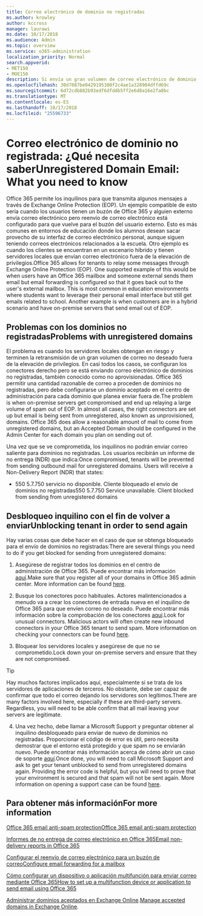 ```yaml
---
title: Correo electrónico de dominio no registradas
ms.author: krowley
author: kccross
manager: laurawi
ms.date: 10/17/2018
ms.audience: Admin
ms.topic: overview
ms.service: o365-administration
localization_priority: Normal
search.appverid:
- MET150
- MOE150
description: Si envía un gran volumen de correo electrónico de dominio no registradas, corre el riesgo de su correo electrónico se bloquean. Lea este artículo para obtener más información.
ms.openlocfilehash: 30d7887be0429195380f2c4ae1a328904dffd69c
ms.sourcegitcommit: 6d72cdb882b93edf6dfddb5ff2e6d8a16e2fa0bc
ms.translationtype: MT
ms.contentlocale: es-ES
ms.lasthandoff: 10/17/2018
ms.locfileid: "25596733"
---
```

# <a name="unregistered-domain-email-what-you-need-to-know"></a><span data-ttu-id="2c4c6-104">Correo electrónico de dominio no registrada: ¿Qué necesita saber</span><span class="sxs-lookup"><span data-stu-id="2c4c6-104">Unregistered Domain Email: What you need to know</span></span>

<span data-ttu-id="2c4c6-p102">Office 365 permite los inquilinos para que transmita algunos mensajes a través de Exchange Online Protection (EOP). Un ejemplo compatible de esto sería cuando los usuarios tienen un buzón de Office 365 y alguien externo envía correo electrónico pero reenvío de correo electrónico está configurado para que vuelve para el buzón del usuario externo. Esto es más comunes en entornos de educación donde los alumnos desean sacar provecho de su interfaz de correo electrónico personal, aunque siguen teniendo correos electrónicos relacionados a la escuela. Otro ejemplo es cuando los clientes se encuentran en un escenario híbrido y tienen servidores locales que envían correo electrónico fuera de la elevación de privilegios.</span><span class="sxs-lookup"><span data-stu-id="2c4c6-p102">Office 365 allows for tenants to relay some messages through Exchange Online Protection (EOP). One supported example of this would be when users have an Office 365 mailbox and someone external sends them email but email forwarding is configured so that it goes back out to the user's external mailbox. This is most common in education environments where students want to leverage their personal email interface but still get emails related to school. Another example is when customers are in a hybrid scenario and have on-premise servers that send email out of EOP.</span></span>

## <a name="problems-with-unregistered-domains"></a><span data-ttu-id="2c4c6-109">Problemas con los dominios no registradas</span><span class="sxs-lookup"><span data-stu-id="2c4c6-109">Problems with unregistered domains</span></span>

<span data-ttu-id="2c4c6-p103">El problema es cuando los servidores locales obtengan en riesgo y terminen la retransmisión de un gran volumen de correo no deseado fuera de la elevación de privilegios. En casi todos los casos, se configuran los conectores derecho pero se está enviando correo electrónico de dominios no registradas, también conocido como no aprovisionadas. Office 365 permitir una cantidad razonable de correo a proceden de dominios no registradas, pero debe configurarse un dominio aceptado en el centro de administración para cada dominio que planea enviar fuera de.</span><span class="sxs-lookup"><span data-stu-id="2c4c6-p103">The problem is when on-premise servers get compromised and end up relaying a large volume of spam out of EOP. In almost all cases, the right connectors are set up but email is being sent from unregistered, also known as unprovisioned, domains. Office 365 does allow a reasonable amount of mail to come from unregistered domains, but an Accepted Domain should be configured in the Admin Center for each domain you plan on sending out of.</span></span>

<span data-ttu-id="2c4c6-p104">Una vez que se ve comprometida, los inquilinos no podrán enviar correo saliente para dominios no registradas. Los usuarios recibirán un informe de no entrega (NDR) que indica:</span><span class="sxs-lookup"><span data-stu-id="2c4c6-p104">Once compromised, tenants will be prevented from sending outbound mail for unregistered domains. Users will receive a Non-Delivery Report (NDR) that states:</span></span>

- <span data-ttu-id="2c4c6-p105">550 5.7.750 servicio no disponible. Cliente bloqueado el envío de dominios no registradas</span><span class="sxs-lookup"><span data-stu-id="2c4c6-p105">550 5.7.750 Service unavailable. Client blocked from sending from unregistered domains</span></span>

## <a name="unblocking-tenant-in-order-to-send-again"></a><span data-ttu-id="2c4c6-117">Desbloqueo inquilino con el fin de volver a enviar</span><span class="sxs-lookup"><span data-stu-id="2c4c6-117">Unblocking tenant in order to send again</span></span>

<span data-ttu-id="2c4c6-118">Hay varias cosas que debe hacer en el caso de que se obtenga bloqueado para el envío de dominios no registradas:</span><span class="sxs-lookup"><span data-stu-id="2c4c6-118">There are several things you need to do if you get blocked for sending from unregistered domains:</span></span>

1. <span data-ttu-id="2c4c6-p106">Asegúrese de registrar todos los dominios en el centro de administración de Office 365. Puede encontrar más información [aquí](https://docs.microsoft.com/en-us/exchange/mail-flow-best-practices/manage-accepted-domains/manage-accepted-domains).</span><span class="sxs-lookup"><span data-stu-id="2c4c6-p106">Make sure that you register all of your domains in Office 365 admin center. More information can be found [here](https://docs.microsoft.com/en-us/exchange/mail-flow-best-practices/manage-accepted-domains/manage-accepted-domains).</span></span>

2. <span data-ttu-id="2c4c6-p107">Busque los conectores poco habituales. Actores malintencionados a menudo va a crear los conectores de entrada nueva en el inquilino de Office 365 para que envíen correo no deseado. Puede encontrar más información sobre la comprobación de los conectores [aquí](https://docs.microsoft.com/en-us/powershell/module/exchange/mail-flow/get-inboundconnector?view=exchange-ps).</span><span class="sxs-lookup"><span data-stu-id="2c4c6-p107">Look for unusual connectors. Malicious actors will often create new inbound connectors in your Office 365 tenant to send spam. More information on checking your connectors can be found [here](https://docs.microsoft.com/en-us/powershell/module/exchange/mail-flow/get-inboundconnector?view=exchange-ps).</span></span> 

3. <span data-ttu-id="2c4c6-124">Bloquear los servidores locales y asegúrese de que no se comprometido.</span><span class="sxs-lookup"><span data-stu-id="2c4c6-124">Lock down your on-premise servers and ensure that they are not compromised.</span></span>

> [!TIP]
> <span data-ttu-id="2c4c6-p108">Hay muchos factores implicados aquí, especialmente si se trata de los servidores de aplicaciones de terceros. No obstante, debe ser capaz de confirmar que todo el correo dejando los servidores son legítimos.</span><span class="sxs-lookup"><span data-stu-id="2c4c6-p108">There are many factors involved here, especially if these are third-party servers. Regardless, you will need to be able confirm that  all mail leaving your servers are legitimate.</span></span>

4. <span data-ttu-id="2c4c6-p109">Una vez hecho, debe llamar a Microsoft Support y preguntar obtener al inquilino desbloqueado para enviar de nuevo de dominios no registradas.  Proporcionar el código de error es útil, pero necesita demostrar que el entorno está protegido y que spam no se enviarán nuevo. Puede encontrar más información acerca de cómo abrir un caso de soporte [aquí](https://support.office.com/en-us/article/Contact-support-for-business-products-Admin-Help-32a17ca7-6fa0-4870-8a8d-e25ba4ccfd4b#ID0EAADAAA=online).</span><span class="sxs-lookup"><span data-stu-id="2c4c6-p109">Once done, you will need to call Microsoft Support and ask to get your tenant unblocked to send from unregistered domains again.  Providing the error code is helpful, but you will need to prove that your environment is secured and that spam will not be sent again. More information on opening a support case can be found [here](https://support.office.com/en-us/article/Contact-support-for-business-products-Admin-Help-32a17ca7-6fa0-4870-8a8d-e25ba4ccfd4b#ID0EAADAAA=online).</span></span>
  
## <a name="for-more-information"></a><span data-ttu-id="2c4c6-130">Para obtener más información</span><span class="sxs-lookup"><span data-stu-id="2c4c6-130">For more information</span></span>

[<span data-ttu-id="2c4c6-131">Office 365 email anti-spam protection</span><span class="sxs-lookup"><span data-stu-id="2c4c6-131">Office 365 email anti-spam protection</span></span>](anti-spam-protection.md)

[<span data-ttu-id="2c4c6-132">Informes de no entrega de correo electrónico en Office 365</span><span class="sxs-lookup"><span data-stu-id="2c4c6-132">Email non-delivery reports in Office 365</span></span>](https://support.office.com/article/email-non-delivery-reports-in-office-365-51daa6b9-2e35-49c4-a0c9-df85bf8533c3)

[<span data-ttu-id="2c4c6-133">Configurar el reenvío de correo electrónico para un buzón de correo</span><span class="sxs-lookup"><span data-stu-id="2c4c6-133">Configure email forwarding for a mailbox</span></span>](https://docs.microsoft.com/en-us/exchange/recipients-in-exchange-online/manage-user-mailboxes/configure-email-forwarding)

[<span data-ttu-id="2c4c6-134">Cómo configurar un dispositivo o aplicación multifunción para enviar correo mediante Office 365</span><span class="sxs-lookup"><span data-stu-id="2c4c6-134">How to set up a multifunction device or application to send email using Office 365</span></span>](https://support.office.com/en-us/article/How-to-set-up-a-multifunction-device-or-application-to-send-email-using-Office-365-69f58e99-c550-4274-ad18-c805d654b4c4)

<span data-ttu-id="2c4c6-135">[Administrar dominios aceptados en Exchange Online](https://docs.microsoft.com/en-us/exchange/mail-flow-best-practices/manage-accepted-domains/manage-accepted-domains).</span><span class="sxs-lookup"><span data-stu-id="2c4c6-135">[Manage accepted domains in Exchange Online](https://docs.microsoft.com/en-us/exchange/mail-flow-best-practices/manage-accepted-domains/manage-accepted-domains).</span></span>
